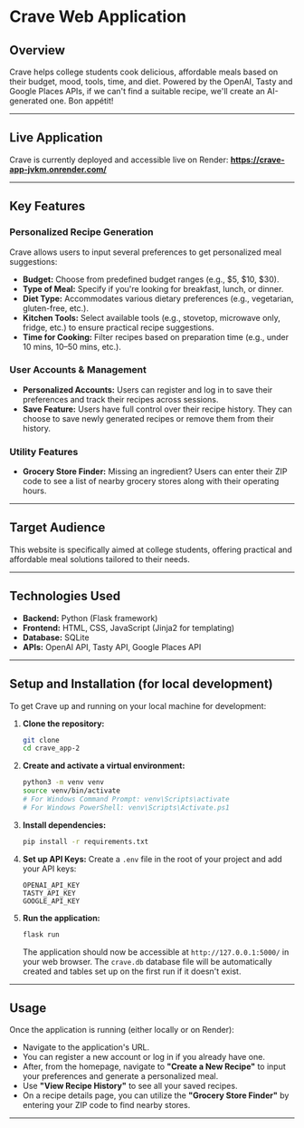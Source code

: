 # Crave Web Application

## Overview
Crave helps college students cook delicious, affordable meals based on their budget, mood, tools, time, and diet. Powered by the OpenAI, Tasty and Google Places APIs, if we can't find a suitable recipe, we'll create an AI-generated one. Bon appétit!

---

## Live Application

Crave is currently deployed and accessible live on Render:
**https://crave-app-jvkm.onrender.com/**

---

## Key Features

### Personalized Recipe Generation
Crave allows users to input several preferences to get personalized meal suggestions:

* **Budget:** Choose from predefined budget ranges (e.g., $5, $10, $30).
* **Type of Meal:** Specify if you're looking for breakfast, lunch, or dinner.
* **Diet Type:** Accommodates various dietary preferences (e.g., vegetarian, gluten-free, etc.).
* **Kitchen Tools:** Select available tools (e.g., stovetop, microwave only, fridge, etc.) to ensure practical recipe suggestions.
* **Time for Cooking:** Filter recipes based on preparation time (e.g., under 10 mins, 10–50 mins, etc.).

### User Accounts & Management
* **Personalized Accounts:** Users can register and log in to save their preferences and track their recipes across sessions.
* **Save Feature:** Users have full control over their recipe history. They can choose to save newly generated recipes or remove them from their history.

### Utility Features
* **Grocery Store Finder:** Missing an ingredient? Users can enter their ZIP code to see a list of nearby grocery stores along with their operating hours.

---

## Target Audience

This website is specifically aimed at college students, offering practical and affordable meal solutions tailored to their needs.

---

## Technologies Used

* **Backend:** Python (Flask framework)
* **Frontend:** HTML, CSS, JavaScript (Jinja2 for templating)
* **Database:** SQLite
* **APIs:** OpenAI API, Tasty API, Google Places API

---

## Setup and Installation (for local development)

To get Crave up and running on your local machine for development:

1.  **Clone the repository:**
    ```bash
    git clone
    cd crave_app-2
    ```

2.  **Create and activate a virtual environment:**
    ```bash
    python3 -m venv venv
    source venv/bin/activate  
    # For Windows Command Prompt: venv\Scripts\activate
    # For Windows PowerShell: venv\Scripts\Activate.ps1
    ```

3.  **Install dependencies:**
    ```bash
    pip install -r requirements.txt
    ```

4.  **Set up API Keys:**
    Create a `.env` file in the root of your project and add your API keys:
    ```
    OPENAI_API_KEY
    TASTY_API_KEY
    GOOGLE_API_KEY 
    ```

5.  **Run the application:**
    ```bash
    flask run
    ```
    The application should now be accessible at `http://127.0.0.1:5000/` in your web browser. The `crave.db` database file will be automatically created and tables set up on the first run if it doesn't exist.

---

## Usage

Once the application is running (either locally or on Render):

* Navigate to the application's URL.
* You can register a new account or log in if you already have one.
* After, from the homepage, navigate to **"Create a New Recipe"** to input your preferences and generate a personalized meal.
* Use **"View Recipe History"** to see all your saved recipes.
* On a recipe details page, you can utilize the **"Grocery Store Finder"** by entering your ZIP code to find nearby stores.

---

